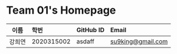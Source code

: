 # Team 01's Homepage

| 이름 | 학번 | GitHub ID | Email |
|:---:|:---|:---|:---|
| 강희연| 2020315002 | asdaff | su9king@gmail.com |